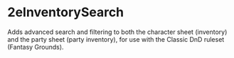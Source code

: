 # 2eInventorySearch

Adds advanced search and filtering to both the character sheet (inventory) and the party sheet (party inventory), for use with the Classic DnD ruleset (Fantasy Grounds).